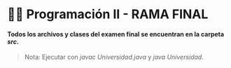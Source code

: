 # 👨‍💻 Programación II - RAMA FINAL

#### Todos los archivos y clases del examen final se encuentran en la carpeta *src*.

> Nota: Ejecutar con *javac Universidad.java* y *java Universidad*.
